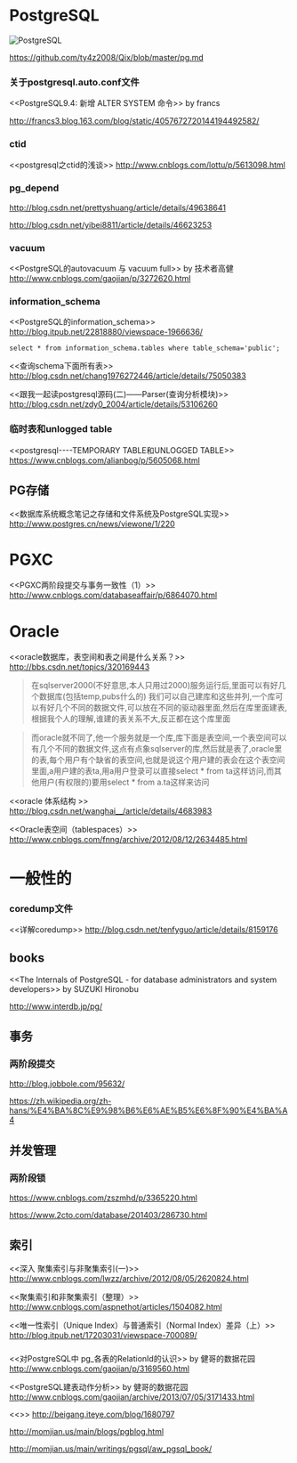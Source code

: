 
# PostgreSQL

![PostgreSQL](https://wiki.postgresql.org/images/3/30/PostgreSQL_logo.3colors.120x120.png)

https://github.com/ty4z2008/Qix/blob/master/pg.md

### 关于postgresql.auto.conf文件

<<PostgreSQL9.4: 新增 ALTER SYSTEM 命令>> by francs

http://francs3.blog.163.com/blog/static/4057672720144194492582/

### ctid

<<postgresql之ctid的浅谈>>
http://www.cnblogs.com/lottu/p/5613098.html


### pg_depend

http://blog.csdn.net/prettyshuang/article/details/49638641

http://blog.csdn.net/yibei8811/article/details/46623253



### vacuum

<<PostgreSQL的autovacuum 与 vacuum full>> by 技术者高健
http://www.cnblogs.com/gaojian/p/3272620.html

### information_schema

<<PostgreSQL的information_schema>>
http://blog.itpub.net/22818880/viewspace-1966636/


```
select * from information_schema.tables where table_schema='public';
```
<<查询schema下面所有表>>
http://blog.csdn.net/chang1976272446/article/details/75050383

<<跟我一起读postgresql源码(二)——Parser(查询分析模块)>>
http://blog.csdn.net/zdy0_2004/article/details/53106260


### 临时表和unlogged table

<<postgresql----TEMPORARY TABLE和UNLOGGED TABLE>>
https://www.cnblogs.com/alianbog/p/5605068.html

## PG存储

<<数据库系统概念笔记之存储和文件系统及PostgreSQL实现>>
http://www.postgres.cn/news/viewone/1/220

# PGXC

<<PGXC两阶段提交与事务一致性（1）>>
http://www.cnblogs.com/databaseaffair/p/6864070.html

# Oracle


<<oracle数据库，表空间和表之间是什么关系？>>
http://bbs.csdn.net/topics/320169443

>在sqlserver2000(不好意思,本人只用过2000)服务运行后,里面可以有好几个数据库(包括temp,pubs什么的)
我们可以自己建库和这些并列,一个库可以有好几个不同的数据文件,可以放在不同的驱动器里面,然后在库里面建表,根据我个人的理解,谁建的表关系不大,反正都在这个库里面

>而oracle就不同了,他一个服务就是一个库,库下面是表空间,一个表空间可以有几个不同的数据文件,这点有点象sqlserver的库,然后就是表了,oracle里的表,每个用户有个缺省的表空间,也就是说这个用户建的表会在这个表空间里面,a用户建的表ta,用a用户登录可以直接select * from ta这样访问,而其他用户(有权限的)要用select * from a.ta这样来访问


<<oracle 体系结构 >>
http://blog.csdn.net/wanghai__/article/details/4683983

<<Oracle表空间（tablespaces）>>
http://www.cnblogs.com/fnng/archive/2012/08/12/2634485.html


# 一般性的

### coredump文件

<<详解coredump>>
http://blog.csdn.net/tenfyguo/article/details/8159176

## books

<<The Internals of PostgreSQL - for database administrators and system developers>> by SUZUKI Hironobu

http://www.interdb.jp/pg/

## 事务

### 两阶段提交

http://blog.jobbole.com/95632/

https://zh.wikipedia.org/zh-hans/%E4%BA%8C%E9%98%B6%E6%AE%B5%E6%8F%90%E4%BA%A4

## 并发管理

### 两阶段锁

https://www.cnblogs.com/zszmhd/p/3365220.html


https://www.2cto.com/database/201403/286730.html

## 索引

<<深入 聚集索引与非聚集索引(一)>>
http://www.cnblogs.com/lwzz/archive/2012/08/05/2620824.html

<<聚集索引和非聚集索引（整理）>>
http://www.cnblogs.com/aspnethot/articles/1504082.html

<<唯一性索引（Unique Index）与普通索引（Normal Index）差异（上）>>
http://blog.itpub.net/17203031/viewspace-700089/


###

<<对PostgreSQL中 pg_各表的RelationId的认识>> by 健哥的数据花园
http://www.cnblogs.com/gaojian/p/3169560.html

<<PostgreSQL建表动作分析>> by 健哥的数据花园
http://www.cnblogs.com/gaojian/archive/2013/07/05/3171433.html

<<>>
http://beigang.iteye.com/blog/1680797

http://momjian.us/main/blogs/pgblog.html

http://momjian.us/main/writings/pgsql/aw_pgsql_book/
